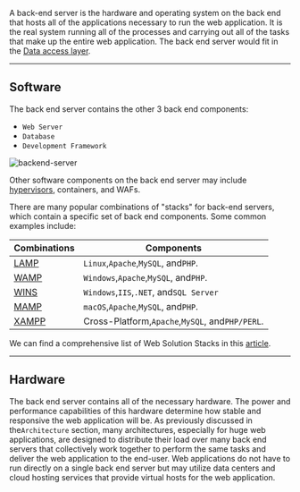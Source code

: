 ﻿---
sticker: lucide//curly-braces
---
A back-end server is the hardware and operating system on the back end that hosts all of the applications necessary to run the web application. It is the real system running all of the processes and carrying out all of the tasks that make up the entire web application. The back end server would fit in the [Data access layer](https://en.wikipedia.org/wiki/Data_access_layer).

---

## Software

The back end server contains the other 3 back end components:

- `Web Server`
- `Database`
- `Development Framework`

![backend-server](https://academy.hackthebox.com/storage/modules/75/backend-server.jpg)

Other software components on the back end server may include [hypervisors](https://en.wikipedia.org/wiki/Hypervisor), containers, and WAFs.

There are many popular combinations of "stacks" for back-end servers, which contain a specific set of back end components. Some common examples include:

|Combinations|Components|
|---|---|
|[LAMP](https://en.wikipedia.org/wiki/LAMP_(software_bundle))|`Linux`,`Apache`,`MySQL`, and`PHP`.|
|[WAMP](https://en.wikipedia.org/wiki/LAMP_(software_bundle)#WAMP)|`Windows`,`Apache`,`MySQL`, and`PHP`.|
|[WINS](https://en.wikipedia.org/wiki/Solution_stack)|`Windows`,`IIS`,`.NET`, and`SQL Server`|
|[MAMP](https://en.wikipedia.org/wiki/MAMP)|`macOS`,`Apache`,`MySQL`, and`PHP`.|
|[XAMPP](https://en.wikipedia.org/wiki/XAMPP)|Cross-Platform,`Apache`,`MySQL`, and`PHP/PERL`.|

We can find a comprehensive list of Web Solution Stacks in this [article](https://en.wikipedia.org/wiki/Solution_stack).

---

## Hardware

The back end server contains all of the necessary hardware. The power and performance capabilities of this hardware determine how stable and responsive the web application will be. As previously discussed in the`Architecture` section, many architectures, especially for huge web applications, are designed to distribute their load over many back end servers that collectively work together to perform the same tasks and deliver the web application to the end-user. Web applications do not have to run directly on a single back end server but may utilize data centers and cloud hosting services that provide virtual hosts for the web application.
